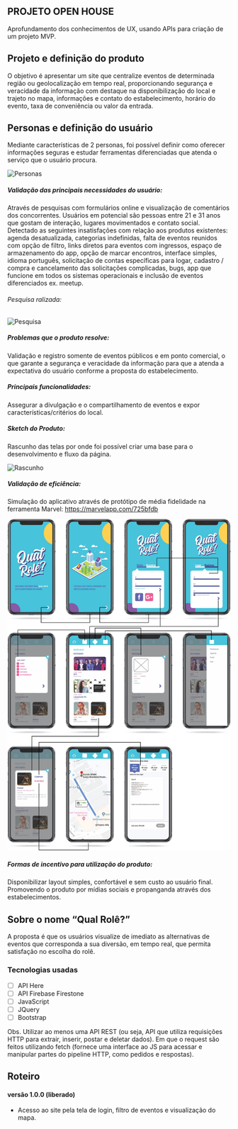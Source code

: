  ## PROJETO OPEN HOUSE

Aprofundamento dos conhecimentos de UX, usando APIs para criação de um projeto MVP. 

## Projeto e definição do produto
O objetivo é apresentar um site que centralize eventos de determinada região ou geolocalização em tempo real, proporcionando segurança e veracidade da informação com destaque na disponibilização do local e trajeto no  mapa, informações e contato do estabelecimento, horário do evento, taxa de conveniência ou valor da entrada. 

## Personas e definição do usuário

Mediante características de 2 personas, foi possível definir como oferecer informações seguras e estudar ferramentas diferenciadas que atenda o serviço que o usuário procura. 

![Personas](src/img/Personas.png)

##### Validação das principais necessidades do usuário:
Através de pesquisas com formulários online e visualização de comentários dos concorrentes. Usuários em potencial são pessoas entre 21 e 31 anos que gostam de interação, lugares movimentados e contato social.  Detectado as seguintes insatisfações com relação aos produtos existentes: agenda  desatualizada, categorias indefinidas, falta de eventos reunidos com opção de filtro, links diretos para eventos com ingressos, espaço de armazenamento do app, opção de marcar encontros, interface simples, idioma português, solicitação de contas específicas para logar, cadastro / compra e cancelamento das solicitações complicadas, bugs, app que funcione em todos os sistemas operacionais e inclusão de eventos diferenciados ex. meetup.

###### Pesquisa ralizada: 

![Pesquisa](src/img/pesquisa.jpg)

##### Problemas que o produto resolve:
Validação e registro somente de eventos públicos e em ponto comercial, o que garante a segurança e veracidade da informação para que a atenda a expectativa do usuário conforme a proposta do estabelecimento.

##### Principais funcionalidades:
Assegurar a divulgação e o compartilhamento de eventos e expor características/critérios do local. 

##### Sketch do Produto:

Rascunho das telas por onde foi possível criar uma base para o desenvolvimento e fluxo da página.

![Rascunho](src/img/Rascunho.jpg)

##### Validação de eficiência:
Simulação do aplicativo através de protótipo de média fidelidade na ferramenta Marvel: https://marvelapp.com/725bfdb

![Image Prototype](src/img/app-navigation.jpg)

##### Formas de incentivo para utilização do produto:
Disponibilizar layout simples, confortável e sem custo ao usuário final. Promovendo o produto por mídias sociais e propanganda através dos estabelecimentos. 

## Sobre o nome “Qual Rolê?”
A proposta é que os usuários visualize de imediato as alternativas de eventos que corresponda a sua diversão, em tempo real, que permita satisfação no escolha do rolê.

### Tecnologias usadas

* [ ] API Here
* [ ] API Firebase Firestone
* [ ] JavaScript
* [ ] JQuery
* [ ] Bootstrap

Obs. Utilizar ao menos uma API REST (ou seja, API que utiliza requisições HTTP para extrair, inserir, postar e deletar dados). Em que o request são feitos utilizando fetch (fornece uma interface ao JS para acessar e manipular partes do pipeline HTTP, como pedidos e respostas).

## Roteiro

#### versão 1.0.0 (liberado)
+ Acesso ao site pela tela de login, filtro de eventos e visualização do mapa. 
